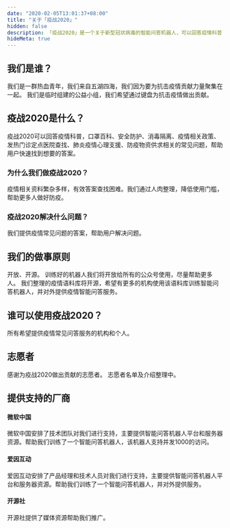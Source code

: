 ```yaml
---
date: "2020-02-05T13:01:37+08:00"
title: "关于「疫战2020」"
hidden: false
description: 「疫战2020」是一个关于新型冠状病毒的智能问答机器人，可以回答疫情科普，口罩百科、安全防护、消毒隔离、疫情相关政策、发热门诊定点医院查找、肺炎疫情心理支援、防疫物资供求相关的常见问题，帮助用户快速找到想要的答案。
hideMeta: true
---
```


## **我们是谁？**

我们是一群热血青年，我们来自五湖四海，我们因为要为抗击疫情贡献力量聚集在一起。
我们是临时组建的公益小组，我们希望通过键盘为抗击疫情做出贡献。

## **疫战2020是什么？**
疫战2020可以回答疫情科普，口罩百科、安全防护、消毒隔离、疫情相关政策、发热门诊定点医院查找、肺炎疫情心理支援、防疫物资供求相关的常见问题，帮助用户快速找到想要的答案。


### **为什么我们做疫战2020？**
疫情相关资料繁杂多样，有效答案查找困难。我们通过人肉整理，降低使用门槛，帮助更多人做好防疫。


### **疫战2020解决什么问题？**
我们提供疫情常见问题的答案，帮助用户解决问题。

## **我们的做事原则**
开放、开源。
训练好的机器人我们将开放给所有的公众号使用，尽量帮助更多人。
我们整理的疫情语料库将开源，希望有更多的机构使用该语料库训练智能问答机器人，并对外提供疫情智能问答服务。

## **谁可以使用疫战2020？**
所有希望提供疫情常见问答服务的机构和个人。

## **志愿者**
感谢为疫战2020做出贡献的志愿者。
志愿者名单及介绍整理中。

## **提供支持的厂商**
#### 微软中国
微软中国安排了技术团队对我们进行支持，主要提供智能问答机器人平台和服务器资源。帮助我们训练了一个智能问答机器人，该机器人支持并发1000的访问。
#### 爱因互动
爱因互动安排了产品经理和技术人员对我们进行支持，主要提供智能问答机器人平台和服务器资源。帮助我们训练了一个智能问答机器人，并对外提供服务。
#### 开源社
开源社提供了媒体资源帮助我们推广。
